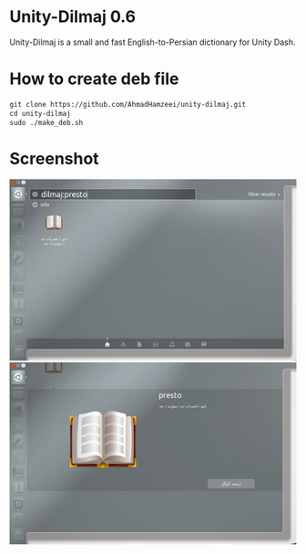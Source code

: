 # Unity-Dilmaj 0.6
Unity-Dilmaj is a small and fast English-to-Persian dictionary for Unity Dash.

# How to create deb file
```
git clone https://github.com/AhmadHamzeei/unity-dilmaj.git
cd unity-dilmaj
sudo ./make_deb.sh
```

# Screenshot
![screenshot1](dilmaj1.png)
![screenshot1](dilmaj2.png)

